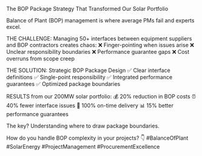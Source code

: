The BOP Package Strategy That Transformed Our Solar Portfolio

Balance of Plant (BOP) management is where average PMs fail and experts excel.

THE CHALLENGE:
Managing 50+ interfaces between equipment suppliers and BOP contractors creates chaos:
❌ Finger-pointing when issues arise
❌ Unclear responsibility boundaries
❌ Performance guarantee gaps
❌ Cost overruns from scope creep

THE SOLUTION: Strategic BOP Package Design
✅ Clear interface definitions
✅ Single-point responsibility
✅ Integrated performance guarantees
✅ Optimized package boundaries

RESULTS from our 200MW solar portfolio:
💰 20% reduction in BOP costs
⏰ 40% fewer interface issues
🎯 100% on-time delivery
📊 15% better performance guarantees

The key? Understanding where to draw package boundaries.

How do you handle BOP complexity in your projects? 👇
#BalanceOfPlant #SolarEnergy #ProjectManagement #ProcurementExcellence

